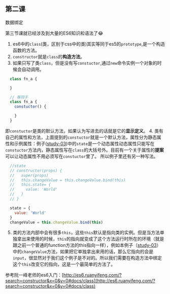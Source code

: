 ## 第二课

数据绑定

第三节课就已经涉及到大量的ES6知识和语法了😂

1. es6中的``class``(类，区别于css中的类)其实等同于es5的``prototype``,是一个构造函数的方法。
2. ``constructor``就是``class``的**构造方法**。
3. 如果只写了类``class``，但是没有写``constuctor``,通过``new``命令实例一个对象的时候会自动调用。
```javascript
  class fn_a {

  }

  // 等同于
  class fn_a {
    constuctor() {

    }
  }
```
即``constuctor``是类的默认方法，如果认为写进去的话就是它的**显示定义**。
4. 类有自己的属性和方法，上面提到的``constuctor``就是一个默认方法，属性分为静态属性和示例属性：例子([study-03](https://github.com/daoyi7/r/blob/master/src/study/study-03/study-03.js))中的``state``是一个动态属性动态属性只能写在``constuctor``方法内，静态属性写在``class``的大括号外。目前有一个关于属性的**提案**可以让动态属性不用必须写在``constuctor``里了。
所以例子里还有另一种写法。
```javascript
  //state
  // constructor(props) {
  //   super(props)
  //   this.changeValue = this.changeValue.bind(this)
  //   this.state= {
  //     value: 'World'
  //   }
  // }

  state = {
    value: 'World'
  }
  changeValue = this.changeValue.bind(this)
```
5. 类的方法内部中会有很多``this``，这些``this``默认是指向类的实例。但是当方法单独拿出来使用的时候，``this``的指向就变成了这个方法运行时所在的环境（就是跟之前一个普通的function方法的this指向一样），例如本例子（[study-03](https://github.com/daoyi7/r/blob/master/src/study/study-03/study-03.js)）中的``changeValue``方法，如果把它单独拿出来用的话，那么它指向的会是``input``，很显然对于我们这个例子是不对的。所以我们需要在构造方法中绑定这个``this``改变它的指向，这是一个最简单的方法了。


参考阮一峰老师的es6入门：[http://es6.ruanyifeng.com/?search=constructor&x=0&y=0#docs/class](http://es6.ruanyifeng.com/?search=constructor&x=0&y=0#docs/class)
